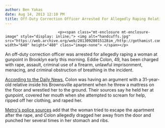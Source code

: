 ```yaml
---
author: Ben Yakas
date: Aug 14, 2013 12:10 PM
title: Off-Duty Correction Officer Arrested For Allegedly Raping Relative
---
```



                            
                            
                            
                            <p><span class="mt-enclosure mt-enclosure-image" style="display: inline;"> <img alt="handcuffs.jpg" src="https://web.archive.org/web/20130928015128im_/http://gothamist.com/attachments/nyc_maxrn/handcuffs.jpg" width="640" height="480" class="image-none"> </span></p>

<p>An off-duty correction officer was arrested for allegedly raping a woman at gunpoint in Brooklyn early this morning. Eddie Colon, 49, has been charged with rape, assault, criminal use of a firearm, unlawful imprisonment, menacing, and criminal obstruction of breathing in the incident. </p>

<p><a href="https://web.archive.org/web/20130928015128/http://www.nydailynews.com/new-york/city-correction-officer-arrested-raping-relative-sources-article-1.1426311">According to the Daily News</a>, Colon was having an argument with a 31-year-old relative inside his Brownsville apartment when he threw a mattress on the floor and wrestled her to the ground. Their sources say he held her at gunpoint, covered her mouth when she attempted to scream for help, ripped off her clothing, and raped her. </p>

<p><a href="https://web.archive.org/web/20130928015128/http://www.metro.us/newyork/news/2013/08/14/corrections-officer-charged-with-rape-in-domestic-attack-nypd/">Metro&apos;s police sources</a> add that the woman tried to escape the apartment after the rape, and Colon allegedly dragged her away from the door and punched her several times in her stomach and ribs. </p>
                            
                            
                            